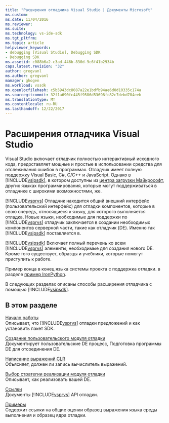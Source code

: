 ```yaml
---
title: "Расширения отладчика Visual Studio | Документы Microsoft"
ms.custom: 
ms.date: 11/04/2016
ms.reviewer: 
ms.suite: 
ms.technology: vs-ide-sdk
ms.tgt_pltfrm: 
ms.topic: article
helpviewer_keywords:
- debugging [Visual Studio], Debugging SDK
- Debugging SDK
ms.assetid: c088b6a2-c3ad-446b-830d-9c6f41b2934b
caps.latest.revision: "32"
author: gregvanl
ms.author: gregvanl
manager: ghogen
ms.workload: vssdk
ms.openlocfilehash: c5b5943dc8087a22e1bdfb94ae6d0d10335c174a
ms.sourcegitcommit: 32f1a690fc445f9586d53698fc82c7debd784eeb
ms.translationtype: MT
ms.contentlocale: ru-RU
ms.lasthandoff: 12/22/2017
---
```

# <a name="visual-studio-debugger-extensibility"></a>Расширения отладчика Visual Studio
Visual Studio включает отладчик полностью интерактивный исходного кода, предоставляет мощные и простые в использовании средства для отслеживания ошибок в программах. Отладчик имеет полную поддержку Visual Basic, C#, C/C++ и JavaScript. Однако в [!INCLUDE[vsipsdk](../../extensibility/includes/vsipsdk_md.md)], в котором доступны из [центра загрузки Майкрософт](http://go.microsoft.com/fwlink/?LinkId=214453), других языках программирования, которые могут поддерживаться в отладчике с широкими возможностями, же.  
  
 [!INCLUDE[vsprvs](../../code-quality/includes/vsprvs_md.md)] Отладчик находится общий внешний интерфейс (пользовательский интерфейс) для отладки компонентов, которые в свою очередь, относящиеся к языку, для которого выполняется отладка. Новые языки, необходимые для поддержки по [!INCLUDE[vsprvs](../../code-quality/includes/vsprvs_md.md)] отладчик заключается в создании необходимых компонентов серверной части, такие как отладчик (DE). Именно так [!INCLUDE[vsipsdk](../../extensibility/includes/vsipsdk_md.md)] поставляется в.  
  
 [!INCLUDE[vsipsdk](../../extensibility/includes/vsipsdk_md.md)] Включает полный перечень ко всем [!INCLUDE[vsprvs](../../code-quality/includes/vsprvs_md.md)] элементы, необходимые для создания нового DE. Кроме того существует, образцы и учебники, которые помогут приступить к работе.  
  
 Пример конца в конец языка системы проекта с поддержка отладки. в разделе [пример IronPython](http://msdn.microsoft.com/en-us/4c41695c-12c1-4670-b43b-d8d84c9e4089).  
  
 В следующих разделах описаны способы расширения отладчика с помощью [!INCLUDE[vsipsdk](../../extensibility/includes/vsipsdk_md.md)].  
  
## <a name="in-this-section"></a>В этом разделе  
 [Начало работы](../../extensibility/debugger/getting-started-with-debugger-extensibility.md)  
 Описывает, что [!INCLUDE[vsprvs](../../code-quality/includes/vsprvs_md.md)] отладки предложений и как установить пакет SDK.  
  
 [Создание пользовательского модуля отладки](../../extensibility/debugger/creating-a-custom-debug-engine.md)  
 Документирует пользовательские DE процесс, Подготовка программы DE для отсоединения DE.  
  
 [Написание выражений CLR](../../extensibility/debugger/writing-a-common-language-runtime-expression-evaluator.md)  
 Объясняет, должен ли запись вычислитель выражений.  
  
 [Выбор стратегии реализации модуля отладки](../../extensibility/debugger/choosing-a-debug-engine-implementation-strategy.md)  
 Описывает, как реализовать вашей DE.  
  
 [Ссылки](../../extensibility/debugger/reference/reference-visual-studio-debugging-apis.md)  
 Документы [!INCLUDE[vsprvs](../../code-quality/includes/vsprvs_md.md)] API отладки.  
  
 [Примеры](../../extensibility/debugger/visual-studio-debugging-samples.md)  
 Содержит ссылки на общие оценки образец выражения языка среды выполнения и образец ядра отладки.
